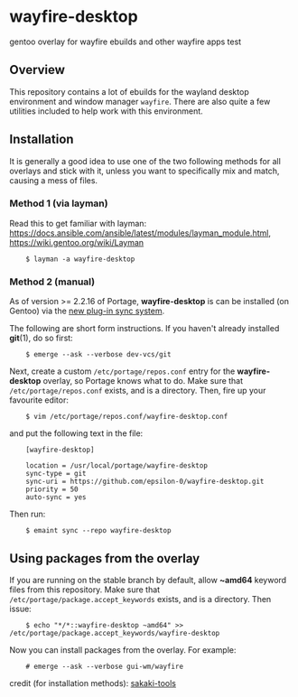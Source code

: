 # wayfire-desktop
gentoo overlay for wayfire ebuilds and other wayfire apps
test
## Overview
This repository contains a lot of ebuilds for the wayland desktop environment and window manager `wayfire`. There are also quite a few utilities included to help work with this environment.

## Installation

It is generally a good idea to use one of the two following methods for all overlays and stick with it, unless you want to specifically mix and match, causing a mess of files.

### Method 1 (via layman)
Read this to get familiar with layman: https://docs.ansible.com/ansible/latest/modules/layman_module.html, https://wiki.gentoo.org/wiki/Layman

```
    $ layman -a wayfire-desktop
```

### Method 2 (manual)

As of version >= 2.2.16 of Portage, **wayfire-desktop** is can be installed (on Gentoo) via the [new plug-in sync system](https://wiki.gentoo.org/wiki/Project:Portage/Sync).

The following are short form instructions. If you haven't already installed **git**(1), do so first:

```
    $ emerge --ask --verbose dev-vcs/git 
```

Next, create a custom `/etc/portage/repos.conf` entry for the **wayfire-desktop** overlay, so Portage knows what to do. Make sure that `/etc/portage/repos.conf` exists, and is a directory. Then, fire up your favourite editor:

```
    $ vim /etc/portage/repos.conf/wayfire-desktop.conf
```

and put the following text in the file:

```
    [wayfire-desktop]

    location = /usr/local/portage/wayfire-desktop
    sync-type = git
    sync-uri = https://github.com/epsilon-0/wayfire-desktop.git
    priority = 50
    auto-sync = yes
```

Then run:

```
    $ emaint sync --repo wayfire-desktop
```

## Using packages from the overlay
If you are running on the stable branch by default, allow **~amd64** keyword files from this repository. Make sure that `/etc/portage/package.accept_keywords` exists, and is a directory. Then issue:

```
    $ echo "*/*::wayfire-desktop ~amd64" >> /etc/portage/package.accept_keywords/wayfire-desktop
```

Now you can install packages from the overlay. For example:

```
    # emerge --ask --verbose gui-wm/wayfire
```

credit (for installation methods): [sakaki-tools](https://github.com/sakaki-/sakaki-tools)
